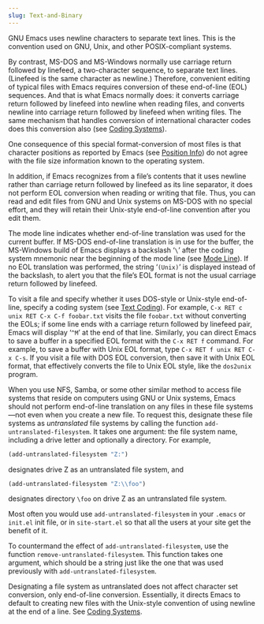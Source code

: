 ```yaml
---
slug: Text-and-Binary
---
```


GNU Emacs uses newline characters to separate text lines. This is the convention used on GNU, Unix, and other POSIX-compliant systems.

By contrast, MS-DOS and MS-Windows normally use carriage return followed by linefeed, a two-character sequence, to separate text lines. (Linefeed is the same character as newline.) Therefore, convenient editing of typical files with Emacs requires conversion of these end-of-line (EOL) sequences. And that is what Emacs normally does: it converts carriage return followed by linefeed into newline when reading files, and converts newline into carriage return followed by linefeed when writing files. The same mechanism that handles conversion of international character codes does this conversion also (see [Coding Systems](Coding-Systems)).

One consequence of this special format-conversion of most files is that character positions as reported by Emacs (see [Position Info](Position-Info)) do not agree with the file size information known to the operating system.

In addition, if Emacs recognizes from a file’s contents that it uses newline rather than carriage return followed by linefeed as its line separator, it does not perform EOL conversion when reading or writing that file. Thus, you can read and edit files from GNU and Unix systems on MS-DOS with no special effort, and they will retain their Unix-style end-of-line convention after you edit them.

The mode line indicates whether end-of-line translation was used for the current buffer. If MS-DOS end-of-line translation is in use for the buffer, the MS-Windows build of Emacs displays a backslash ‘`\`’ after the coding system mnemonic near the beginning of the mode line (see [Mode Line](Mode-Line)). If no EOL translation was performed, the string ‘`(Unix)`’ is displayed instead of the backslash, to alert you that the file’s EOL format is not the usual carriage return followed by linefeed.

To visit a file and specify whether it uses DOS-style or Unix-style end-of-line, specify a coding system (see [Text Coding](Text-Coding)). For example, `C-x RET c unix RET C-x C-f foobar.txt` visits the file `foobar.txt` without converting the EOLs; if some line ends with a carriage return followed by linefeed pair, Emacs will display ‘`^M`’ at the end of that line. Similarly, you can direct Emacs to save a buffer in a specified EOL format with the `C-x RET f` command. For example, to save a buffer with Unix EOL format, type `C-x RET f unix RET C-x C-s`. If you visit a file with DOS EOL conversion, then save it with Unix EOL format, that effectively converts the file to Unix EOL style, like the `dos2unix` program.

When you use NFS, Samba, or some other similar method to access file systems that reside on computers using GNU or Unix systems, Emacs should not perform end-of-line translation on any files in these file systems—not even when you create a new file. To request this, designate these file systems as *untranslated* file systems by calling the function `add-untranslated-filesystem`. It takes one argument: the file system name, including a drive letter and optionally a directory. For example,

```lisp
(add-untranslated-filesystem "Z:")
```

designates drive Z as an untranslated file system, and

```lisp
(add-untranslated-filesystem "Z:\\foo")
```

designates directory `\foo` on drive Z as an untranslated file system.

Most often you would use `add-untranslated-filesystem` in your `.emacs` or `init.el` init file, or in `site-start.el` so that all the users at your site get the benefit of it.

To countermand the effect of `add-untranslated-filesystem`, use the function `remove-untranslated-filesystem`. This function takes one argument, which should be a string just like the one that was used previously with `add-untranslated-filesystem`.

Designating a file system as untranslated does not affect character set conversion, only end-of-line conversion. Essentially, it directs Emacs to default to creating new files with the Unix-style convention of using newline at the end of a line. See [Coding Systems](Coding-Systems).
